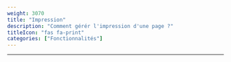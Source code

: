 ```yaml
---
weight: 3070
title: "Impression"
description: "Comment gérér l'impression d'une page ?"
titleIcon: "fas fa-print"
categories: ["Fonctionnalités"]
---
```


---
